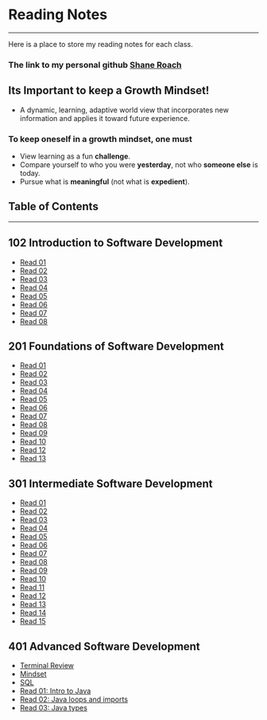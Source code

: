 # Reading Notes

---
Here is a place to store my reading notes for each class.

### The link to my personal github [Shane Roach](https://github.com/Shane-Patrick-Roach)


## Its Important to keep a Growth Mindset!

* A dynamic, learning, adaptive world view that incorporates new information and applies it toward future experience.

### To keep oneself in a **growth mindset**, one must

* View learning as a fun **challenge**.
* Compare yourself to who you were **yesterday**, not who **someone else** is today.
* Pursue what is **meaningful** (not what is **expedient**).


## Table of Contents
---
## 102 Introduction to Software Development

- [Read 01](102/readingnotes01.md)
- [Read 02](102/readingnotes02.md)
- [Read 03](102/readingnotes03.md)
- [Read 04](102/readingnotes04.md)
- [Read 05](102/readingnotes05.md)
- [Read 06](102/readingnotes06.md)
- [Read 07](102/readingnotes07.md)
- [Read 08](102/readingnotes08.md)


## 201 Foundations of Software Development

- [Read 01](201/class-01.md)
- [Read 02](201/class-02.md)
- [Read 03](201/class-03.md)
- [Read 04](201/class-04.md)
- [Read 05](201/class-05.md)
- [Read 06](201/class-06.md)
- [Read 07](201/class-07.md)
- [Read 08](201/class-08.md)
- [Read 09](201/class-09.md)
- [Read 10](201/class-10.md)
- [Read 12](201/class-12.md)
- [Read 13](201/class-13.md)


##  301 Intermediate Software Development

- [Read 01](301/read01.md)
- [Read 02](301/read02.md)
- [Read 03](301/read03.md)
- [Read 04](301/read04.md)
- [Read 05](301/read05.md)
- [Read 06](301/read06.md)
- [Read 07](301/read07.md)
- [Read 08](301/read08.md)
- [Read 09](301/read09.md)
- [Read 10](301/read10.md)
- [Read 11](301/read11.md)
- [Read 12](301/read12.md)
- [Read 13](301/read13.md)
- [Read 14](301/read14.md)
- [Read 15](301/read15.md)



## 401 Advanced Software Development

- [Terminal Review](401/terminal.md)
- [Mindset](401/mindset.md)
- [SQL](401/SQL.md)
- [Read 01: Intro to Java](401/read01.md)
- [Read 02: Java loops and imports](401/read02.md)
- [Read 03: Java types](401/read03.md)

